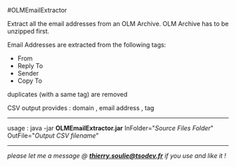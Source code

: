 #OLMEmailExtractor

Extract all the email addresses from an OLM Archive.
OLM Archive has to be unzipped first.

Email Addresses are extracted from the following tags:
+ From
+ Reply To
+ Sender
+ Copy To

duplicates (with a same tag) are removed

CSV output provides :
domain , email address , tag

-----

usage :
java -jar **OLMEmailExtractor.jar** InFolder="*Source Files Folder*" OutFile="*Output CSV filename*"

-----

_please let me a message @ **thierry.soulie@tsodev.fr** if you use and like it !_